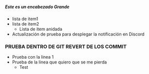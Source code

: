 ##### Este es un encabezado Grande

- lista de item1
- lista de item2
  - Lista de item anidada
- Actualización de prueba para desplegar la notificación en Discord

### PRUEBA DENTRO DE GIT REVERT DE LOS COMMIT

- Prueba con la linea 1
- Prueba de la linea que quiero que se me pierda
  - Test
